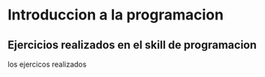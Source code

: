 # Introduccion a la programacion

## Ejercicios realizados en el skill de programacion

los ejercicos realizados

